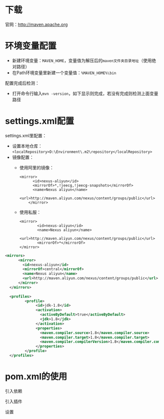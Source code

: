 # 下载

官网：http://maven.apache.org

# 环境变量配置

- 新建环境变量：`MAVEN_HOME`，变量值为解压后的`maven文件夹目录地址`（使用绝对路径）
- 在Path环境变量里新建一个变量值：`%MAVEN_HOME%\bin`

配置完成后检测：

- 打开命令行输入`mvn -version`，如下显示则完成，若没有完成则检测上面变量路径

# settings.xml配置

settings.xml里配置：

- 设置本地仓库：`<localRepository>D:\Environment\.m2\repository</localRepository>`
- 镜像配置：
  - 使用阿里的镜像：
  
    ```
    <mirror>
          <id>nexus-aliyun</id>
          <mirrorOf>*,!jeecg,!jeecg-snapshots</mirrorOf>
          <name>Nexus aliyun</name>
          <url>http://maven.aliyun.com/nexus/content/groups/public</url>
        </mirror>
    ```
  
    
  
  - 使用私服：
  
    ```
    <mirror>
          	<id>nexus-aliyun</id>
            <name>Nexus aliyun</name>
            <url>http://maven.aliyun.com/nexus/content/groups/public</url>
            <mirrorOf>*</mirrorOf>
    </mirror>
    ```

```xml
<mirrors>
      <mirror>
        <id>nexus-aliyun</id>
        <mirrorOf>central</mirrorOf>
        <name>Nexus aliyun</name>
        <url>http://maven.aliyun.com/nexus/content/groups/public</url>
      </mirror>
  </mirrors>
 
  <profiles>
         <profile>
              <id>jdk-1.8</id>
              <activation>
                <activeByDefault>true</activeByDefault>
                <jdk>1.8</jdk>
              </activation>
              <properties>
                <maven.compiler.source>1.8</maven.compiler.source>
                <maven.compiler.target>1.8</maven.compiler.target>
                <maven.compiler.compilerVersion>1.8</maven.compiler.compilerVersion>
              </properties>
         </profile>
  </profiles>
```



# pom.xml的使用

引入依赖

引入插件

设置

















